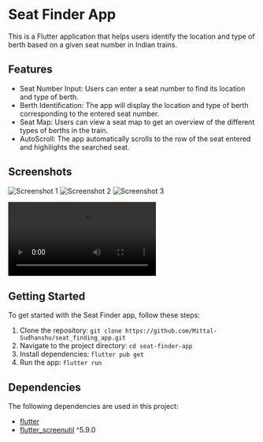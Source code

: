 # Seat Finder App

This is a Flutter application that helps users identify the location and type of berth based on a given seat number in Indian trains.

## Features

- Seat Number Input: Users can enter a seat number to find its location and type of berth.
- Berth Identification: The app will display the location and type of berth corresponding to the entered seat number.
- Seat Map: Users can view a seat map to get an overview of the different types of berths in the train.
- AutoScroll: The app automatically scrolls to the row of the seat entered and highilights the searched seat.

## Screenshots

![Screenshot 1](assets/ss1.jpg)
![Screenshot 2](assets/ss2.jpg)
![Screenshot 3](assets/ss3.jpg)

![ScreenRecording](assets/v1.mp4)

## Getting Started

To get started with the Seat Finder app, follow these steps:

1. Clone the repository: `git clone https://github.com/Mittal-Sudhanshu/seat_finding_app.git`
2. Navigate to the project directory: `cd seat-finder-app`
3. Install dependencies: `flutter pub get`
4. Run the app: `flutter run`

## Dependencies

The following dependencies are used in this project:

- [flutter](https://flutter.dev)
- [flutter_screenutil](https://pub.dev/packages/flutter_screenutil) ^5.9.0
